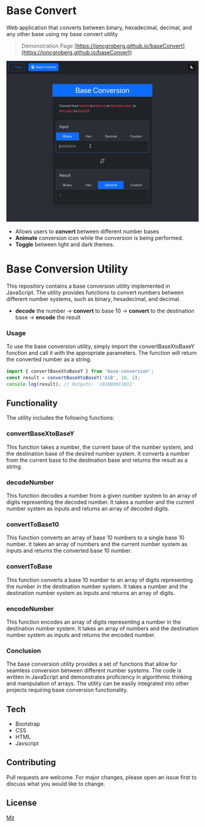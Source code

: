 # Base Convert
Web application that converts between binary, hexadecimal, decimal, and any other base using my base convert utility 

> Demonstration Page [https://joncgroberg.github.io/baseConvert](https://joncgroberg.github.io/baseConvert)

<p align="center">
<img src="screenshots/main.gif">
</p>

- Allows users to **convert** between different number bases
- **Animate** conversion icon while the conversion is being performed.
- **Toggle** between light and dark themes.


# Base Conversion Utility
This repository contains a base conversion utility implemented in JavaScript. The utility provides functions to convert numbers between different number systems, such as binary, hexadecimal, and decimal.
- **decode** the number -> **convert**  to base 10 -> **convert**  to the destination base -> **encode** the result

### Usage
To use the base conversion utility, simply import the convertBaseXtoBaseY function and call it with the appropriate parameters. The function will return the converted number as a string.

```javascript
import { convertBaseXtoBaseY } from 'base-conversion';
const result = convertBaseXtoBaseY('A1B', 16, 2);
console.log(result); // Outputs: '101000011011'
```

## Functionality
The utility includes the following functions:

### convertBaseXtoBaseY
This function takes a number, the current base of the number system, and the destination base of the desired number system. It converts a number from the current base to the destination base and returns the result as a string.

### decodeNumber
This function decodes a number from a given number system to an array of digits representing the decoded number. It takes a number and the current number system as inputs and returns an array of decoded digits.

### convertToBase10
This function converts an array of base 10 numbers to a single base 10 number. It takes an array of numbers and the current number system as inputs and returns the converted base 10 number.

### convertToBase
This function converts a base 10 number to an array of digits representing the number in the destination number system. It takes a number and the destination number system as inputs and returns an array of digits.

### encodeNumber
This function encodes an array of digits representing a number in the destination number system. It takes an array of numbers and the destination number system as inputs and returns the encoded number.

### Conclusion
The base conversion utility provides a set of functions that allow for seamless conversion between different number systems. The code is written in JavaScript and demonstrates proficiency in algorithmic thinking and manipulation of arrays. The utility can be easily integrated into other projects requiring base conversion functionality.

## Tech

- Bootstrap
- CSS
- HTML
- Javscript
  
## Contributing

Pull requests are welcome. For major changes, please open an issue first to discuss what you would like to change.

## License

[Mit](https://choosealicense.com/licenses/mit/)
